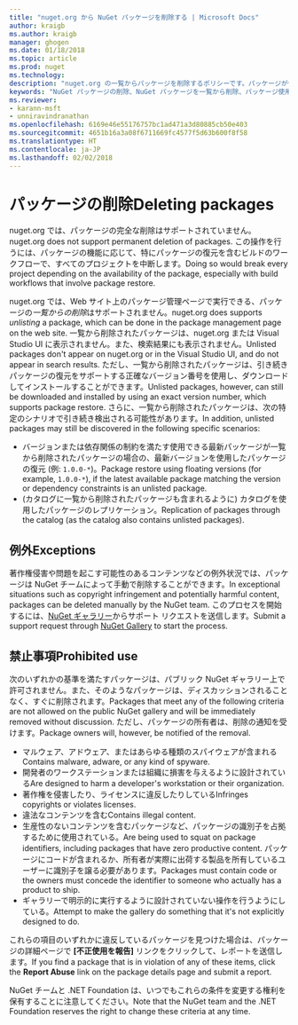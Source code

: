 ```yaml
---
title: "nuget.org から NuGet パッケージを削除する | Microsoft Docs"
author: kraigb
ms.author: kraigb
manager: ghogen
ms.date: 01/18/2018
ms.topic: article
ms.prod: nuget
ms.technology: 
description: "nuget.org の一覧からパッケージを削除するポリシーです。パッケージが他のポリシーに違反しない限り、完全な削除はサポートされません。"
keywords: "NuGet パッケージの削除、NuGet パッケージを一覧から削除、パッケージ使用の禁止事項"
ms.reviewer:
- karann-msft
- unniravindranathan
ms.openlocfilehash: 6169e46e55176757bc1ad471a3d80885cb50e403
ms.sourcegitcommit: 4651b16a3a08f6711669fc4577f5d63b600f8f58
ms.translationtype: HT
ms.contentlocale: ja-JP
ms.lasthandoff: 02/02/2018
---
```

# <a name="deleting-packages"></a><span data-ttu-id="cc5d2-104">パッケージの削除</span><span class="sxs-lookup"><span data-stu-id="cc5d2-104">Deleting packages</span></span>

<span data-ttu-id="cc5d2-105">nuget.org では、パッケージの完全な削除はサポートされていません。</span><span class="sxs-lookup"><span data-stu-id="cc5d2-105">nuget.org does not support permanent deletion of packages.</span></span> <span data-ttu-id="cc5d2-106">この操作を行うには、パッケージの機能に応じて、特にパッケージの復元を含むビルドのワークフローで、すべてのプロジェクトを中断します。</span><span class="sxs-lookup"><span data-stu-id="cc5d2-106">Doing so would break every project depending on the availability of the package, especially with build workflows that involve package restore.</span></span>

<span data-ttu-id="cc5d2-107">nuget.org では、Web サイト上のパッケージ管理ページで実行できる、パッケージの*一覧からの削除*はサポートされません。</span><span class="sxs-lookup"><span data-stu-id="cc5d2-107">nuget.org does supports *unlisting* a package, which can be done in the package management page on the web site.</span></span> <span data-ttu-id="cc5d2-108">一覧から削除されたパッケージは、nuget.org または Visual Studio UI に表示されません。また、検索結果にも表示されません。</span><span class="sxs-lookup"><span data-stu-id="cc5d2-108">Unlisted packages don't appear on nuget.org or in the Visual Studio UI, and do not appear in search results.</span></span> <span data-ttu-id="cc5d2-109">ただし、一覧から削除されたパッケージは、引き続きパッケージの復元をサポートする正確なバージョン番号を使用し、ダウンロードしてインストールすることができます。</span><span class="sxs-lookup"><span data-stu-id="cc5d2-109">Unlisted packages, however, can still be downloaded and installed by using an exact version number, which supports package restore.</span></span> <span data-ttu-id="cc5d2-110">さらに、一覧から削除されたパッケージは、次の特定のシナリオで引き続き検出される可能性があります。</span><span class="sxs-lookup"><span data-stu-id="cc5d2-110">In addition, unlisted packages may still be discovered in the following specific scenarios:</span></span>

- <span data-ttu-id="cc5d2-111">バージョンまたは依存関係の制約を満たす使用できる最新パッケージが一覧から削除されたパッケージの場合の、最新バージョンを使用したパッケージの復元 (例: `1.0.0-*`)。</span><span class="sxs-lookup"><span data-stu-id="cc5d2-111">Package restore using floating versions (for example, `1.0.0-*`), if the latest available package matching the version or dependency constraints is an unlisted package.</span></span>
- <span data-ttu-id="cc5d2-112">(カタログに一覧から削除されたパッケージも含まれるように) カタログを使用したパッケージのレプリケーション。</span><span class="sxs-lookup"><span data-stu-id="cc5d2-112">Replication of packages through the catalog (as the catalog also contains unlisted packages).</span></span>

## <a name="exceptions"></a><span data-ttu-id="cc5d2-113">例外</span><span class="sxs-lookup"><span data-stu-id="cc5d2-113">Exceptions</span></span>

<span data-ttu-id="cc5d2-114">著作権侵害や問題を起こす可能性のあるコンテンツなどの例外状況では、パッケージは NuGet チームによって手動で削除することができます。</span><span class="sxs-lookup"><span data-stu-id="cc5d2-114">In exceptional situations such as copyright infringement and potentially harmful content, packages can be deleted manually by the NuGet team.</span></span> <span data-ttu-id="cc5d2-115">このプロセスを開始するには、[NuGet ギャラリー](http://www.nuget.org)からサポート リクエストを送信します。</span><span class="sxs-lookup"><span data-stu-id="cc5d2-115">Submit a support request through [NuGet Gallery](http://www.nuget.org) to start the process.</span></span>

## <a name="prohibited-use"></a><span data-ttu-id="cc5d2-116">禁止事項</span><span class="sxs-lookup"><span data-stu-id="cc5d2-116">Prohibited use</span></span>

<span data-ttu-id="cc5d2-117">次のいずれかの基準を満たすパッケージは、パブリック NuGet ギャラリー上で許可されません。また、そのようなパッケージは、ディスカッションされることなく、すぐに削除されます。</span><span class="sxs-lookup"><span data-stu-id="cc5d2-117">Packages that meet any of the following criteria are not allowed on the public NuGet gallery and will be immediately removed without discussion.</span></span> <span data-ttu-id="cc5d2-118">ただし、パッケージの所有者は、削除の通知を受けます。</span><span class="sxs-lookup"><span data-stu-id="cc5d2-118">Package owners will, however, be notified of the removal.</span></span>

- <span data-ttu-id="cc5d2-119">マルウェア、アドウェア、またはあらゆる種類のスパイウェアが含まれる</span><span class="sxs-lookup"><span data-stu-id="cc5d2-119">Contains malware, adware, or any kind of spyware.</span></span>
- <span data-ttu-id="cc5d2-120">開発者のワークステーションまたは組織に損害を与えるように設計されている</span><span class="sxs-lookup"><span data-stu-id="cc5d2-120">Are designed to harm a developer's workstation or their organization.</span></span>
- <span data-ttu-id="cc5d2-121">著作権を侵害したり、ライセンスに違反したりしている</span><span class="sxs-lookup"><span data-stu-id="cc5d2-121">Infringes copyrights or violates licenses.</span></span>
- <span data-ttu-id="cc5d2-122">違法なコンテンツを含む</span><span class="sxs-lookup"><span data-stu-id="cc5d2-122">Contains illegal content.</span></span>
- <span data-ttu-id="cc5d2-123">生産性のないコンテンツを含むパッケージなど、パッケージの識別子を占拠するために使用されている。</span><span class="sxs-lookup"><span data-stu-id="cc5d2-123">Are being used to squat on package identifiers, including packages that have zero productive content.</span></span> <span data-ttu-id="cc5d2-124">パッケージにコードが含まれるか、所有者が実際に出荷する製品を所有しているユーザーに識別子を譲る必要があります。</span><span class="sxs-lookup"><span data-stu-id="cc5d2-124">Packages must contain code or the owners must concede the identifier to someone who actually has a product to ship.</span></span>
- <span data-ttu-id="cc5d2-125">ギャラリーで明示的に実行するように設計されていない操作を行うようにしている。</span><span class="sxs-lookup"><span data-stu-id="cc5d2-125">Attempt to make the gallery do something that it's not explicitly designed to do.</span></span>

<span data-ttu-id="cc5d2-126">これらの項目のいずれかに違反しているパッケージを見つけた場合は、パッケージの詳細ページで **[不正使用を報告]** リンクをクリックして、レポートを送信します。</span><span class="sxs-lookup"><span data-stu-id="cc5d2-126">If you find a package that is in violation of any of these items, click the **Report Abuse** link on the package details page and submit a report.</span></span>

<span data-ttu-id="cc5d2-127">NuGet チームと .NET Foundation は、いつでもこれらの条件を変更する権利を保有することに注意してください。</span><span class="sxs-lookup"><span data-stu-id="cc5d2-127">Note that the NuGet team and the .NET Foundation reserves the right to change these criteria at any time.</span></span>

